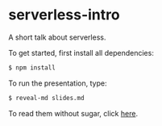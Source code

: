 # serverless-intro
A short talk about serverless.

To get started, first install all dependencies:
```bash
$ npm install
```

To run the presentation, type:
```bash
$ reveal-md slides.md
```

To read them without sugar, click [here](slides.md).